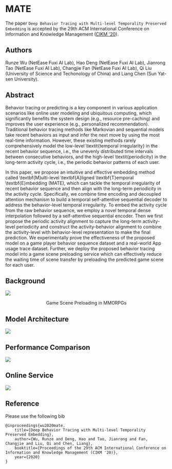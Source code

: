 # MATE
The paper `Deep Behavior Tracing with Multi-level Temporality Preserved Embedding` is accepted by the 29th ACM International Conference on Information and Knowledge Management ([CIKM '20](https://www.cikm2020.org/)).

## Authors
Runze Wu (NetEase Fuxi AI Lab), Hao Deng (NetEase Fuxi AI Lab), Jianrong Tao (NetEase Fuxi AI Lab), Changjie Fan (NetEase Fuxi AI Lab), Qi Liu (University of Science and Techonology of China) and Liang Chen (Sun Yat-sen University).


## Abstract
Behavior tracing or predicting is a key component in various application scenarios like online user modeling and ubiquitous computing, which significantly benefits the system design (e.g., resource pre-caching) and improves the user experience (e.g., personalized recommendation). 
		Traditional behavior tracing methods like Markovian and sequential models take recent behaviors as input and infer the next move by using the most real-time information.
		However, these existing methods rarely comprehensively model the low-level \textit{temporal irregularity} in the recent behavior sequence, i.e., the unevenly distributed time intervals between consecutive behaviors, and the high-level \textit{periodicity} in the long-term activity cycle, i.e., the periodic behavior patterns of each user.
		
In this paper, we propose an intuitive and effective embedding method called \textbf{M}ulti-level \textbf{A}ligned \textbf{T}emporal \textbf{E}mbedding (MATE), which can tackle the temporal irregularity of recent behavior sequence and then align with the long-term periodicity in the activity cycle.
		Specifically, we combine time encoding and decoupled attention mechanism to build a temporal self-attentive sequential decoder to address the behavior-level temporal irregularity.
		To embed the activity cycle from the raw behavior sequence, we employ a novel temporal dense interpolation followed by a self-attentive sequential encoder.
		Then we first propose the periodic activity alignment to capture the long-term activity-level periodicity and construct the activity-behavior alignment to combine the activity-level with behavior-level representation to make the final prediction.
		We experimentally prove the effectiveness of the proposed model on a game player behavior sequence dataset and a real-world App usage trace dataset.
		Further, we deploy the proposed behavior tracing model into a game scene preloading service which can effectively reduce the waiting time of scene transfer by preloading the predicted game scene for each user.

## Background
![](https://noterminus.gitee.io/image_bed/images/MATE-CIKM20-MapPreloadingExample.png)
<center>Game Scene Preloading in MMORPGs</center>

## Model Architecture
![](https://noterminus.gitee.io/image_bed/images/MATE-CIKM20-MATE_MODEL.png)

## Performance Comparison
![](https://noterminus.gitee.io/image_bed/images/MATE-CIKM20-Performance.png)

## Online Service
![](https://noterminus.gitee.io/image_bed/images/MATE-CIKM20-OnlineService.png)

## Reference
Please use the following bib
```
@inproceedings{wu2020mate,
	title={Deep Behavior Tracing with Multi-level Temporality Preserved Embedding},
	author={Wu, Runze and Deng, Hao and Tao, Jianrong and Fan, Changjie and Liu, Qi and Chen, Liang},
	booktitle={Proceedings of the 29th ACM International Conference on Information and Knowledge Management (CIKM '20)},
	year={2020}
}
```

